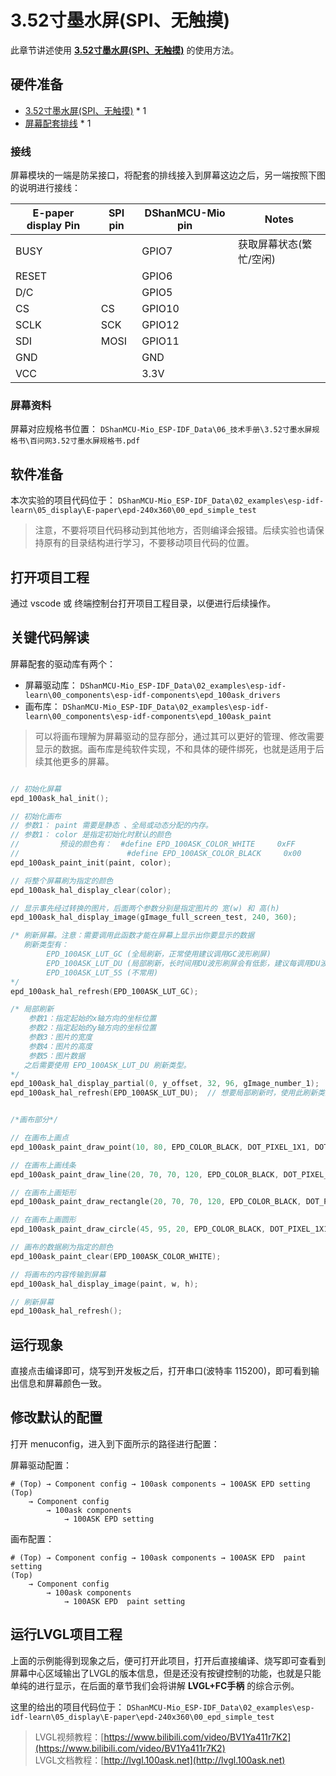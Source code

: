 
# 3.52寸墨水屏(SPI、无触摸)

此章节讲述使用 **[3.52寸墨水屏(SPI、无触摸)](https://item.taobao.com/item.htm?id=683875901407)** 的使用方法。

## 硬件准备

- [3.52寸墨水屏(SPI、无触摸)](https://item.taobao.com/item.htm?id=683875901407)    * 1
- [屏幕配套排线](https://item.taobao.com/item.htm?id=683875901407)  * 1

### 接线

屏幕模块的一端是防呆接口，将配套的排线接入到屏幕这边之后，另一端按照下图的说明进行接线：

E-paper display Pin      | SPI pin | DShanMCU-Mio pin     |  Notes
-------------------------|---------|----------------------|-------------
 BUSY                    |         | GPIO7                | 获取屏幕状态(繁忙/空闲)
 RESET                   |         | GPIO6                |
 D/C                     |         | GPIO5                |
 CS                      | CS      | GPIO10               |
 SCLK                    | SCK     | GPIO12               |
 SDI                     | MOSI    | GPIO11               |
 GND                     |         | GND                  | 
 VCC                     |         | 3.3V                 |          


### 屏幕资料

屏幕对应规格书位置： `DShanMCU-Mio_ESP-IDF_Data\06_技术手册\3.52寸墨水屏规格书\百问网3.52寸墨水屏规格书.pdf`


## 软件准备

本次实验的项目代码位于： `DShanMCU-Mio_ESP-IDF_Data\02_examples\esp-idf-learn\05_display\E-paper\epd-240x360\00_epd_simple_test` 

> 注意，不要将项目代码移动到其他地方，否则编译会报错。后续实验也请保持原有的目录结构进行学习，不要移动项目代码的位置。


## 打开项目工程

通过 vscode 或 终端控制台打开项目工程目录，以便进行后续操作。

## 关键代码解读

屏幕配套的驱动库有两个： 

- 屏幕驱动库： `DShanMCU-Mio_ESP-IDF_Data\02_examples\esp-idf-learn\00_components\esp-idf-components\epd_100ask_drivers`
- 画布库： `DShanMCU-Mio_ESP-IDF_Data\02_examples\esp-idf-learn\00_components\esp-idf-components\epd_100ask_paint`

> 可以将画布理解为屏幕驱动的显存部分，通过其可以更好的管理、修改需要显示的数据。画布库是纯软件实现，不和具体的硬件绑死，也就是适用于后续其他更多的屏幕。


```c

// 初始化屏幕
epd_100ask_hal_init();

// 初始化画布
// 参数1： paint 需要是静态 、全局或动态分配的内存。
// 参数1： color 是指定初始化时默认的颜色
//         预设的颜色有：  #define EPD_100ASK_COLOR_WHITE     0xFF
//                        #define EPD_100ASK_COLOR_BLACK     0x00
epd_100ask_paint_init(paint, color);

// 将整个屏幕刷为指定的颜色
epd_100ask_hal_display_clear(color);

// 显示事先经过转换的图片，后面两个参数分别是指定图片的 宽(w) 和 高(h)
epd_100ask_hal_display_image(gImage_full_screen_test, 240, 360);

/* 刷新屏幕。注意：需要调用此函数才能在屏幕上显示出你要显示的数据
   刷新类型有：
        EPD_100ASK_LUT_GC (全局刷新，正常使用建议调用GC波形刷屏)
        EPD_100ASK_LUT_DU (局部刷新，长时间用DU波形刷屏会有低影，建议每调用DU波形刷屏5~10次后改用GC波形刷屏)
        EPD_100ASK_LUT_5S (不常用)
*/
epd_100ask_hal_refresh(EPD_100ASK_LUT_GC);

/* 局部刷新
    参数1：指定起始的x轴方向的坐标位置
    参数2：指定起始的y轴方向的坐标位置
    参数3：图片的宽度
    参数4：图片的高度
    参数5：图片数据
   之后需要使用 EPD_100ASK_LUT_DU 刷新类型。
*/
epd_100ask_hal_display_partial(0, y_offset, 32, 96, gImage_number_1);
epd_100ask_hal_refresh(EPD_100ASK_LUT_DU);  // 想要局部刷新时，使用此刷新类型


/*画布部分*/

// 在画布上画点
epd_100ask_paint_draw_point(10, 80, EPD_COLOR_BLACK, DOT_PIXEL_1X1, DOT_FILL_AROUND);

// 在画布上画线条
epd_100ask_paint_draw_line(20, 70, 70, 120, EPD_COLOR_BLACK, DOT_PIXEL_1X1, LINE_STYLE_SOLID);

// 在画布上画矩形
epd_100ask_paint_draw_rectangle(20, 70, 70, 120, EPD_COLOR_BLACK, DOT_PIXEL_1X1, DRAW_FILL_EMPTY);

// 在画布上画圆形
epd_100ask_paint_draw_circle(45, 95, 20, EPD_COLOR_BLACK, DOT_PIXEL_1X1, DRAW_FILL_EMPTY);

// 画布的数据刷为指定的颜色
epd_100ask_paint_clear(EPD_100ASK_COLOR_WHITE);

// 将画布的内容传输到屏幕
epd_100ask_hal_display_image(paint, w, h);

// 刷新屏幕
epd_100ask_hal_refresh();

```

## 运行现象

直接点击编译即可，烧写到开发板之后，打开串口(波特率 115200)，即可看到输出信息和屏幕颜色一致。

## 修改默认的配置

打开 menuconfig，进入到下面所示的路径进行配置：

屏幕驱动配置：

```shell
# (Top) → Component config → 100ask components → 100ASK EPD setting     
(Top)
    → Component config
        → 100ask components
            → 100ASK EPD setting      
```

画布配置：

```shell
# (Top) → Component config → 100ask components → 100ASK EPD  paint setting   
(Top)
    → Component config
        → 100ask components
            → 100ASK EPD  paint setting      
```


## 运行LVGL项目工程

上面的示例能得到现象之后，便可打开此项目，打开后直接编译、烧写即可查看到屏幕中心区域输出了LVGL的版本信息，但是还没有按键控制的功能，也就是只能单纯的进行显示，在后面的章节我们会将讲解 **LVGL+FC手柄** 的综合示例。

这里的给出的项目代码位于： `DShanMCU-Mio_ESP-IDF_Data\02_examples\esp-idf-learn\05_display\E-paper\epd-240x360\00_epd_simple_test` 


> LVGL视频教程：[https://www.bilibili.com/video/BV1Ya411r7K2](https://www.bilibili.com/video/BV1Ya411r7K2) <br />LVGL文档教程：[http://lvgl.100ask.net](http://lvgl.100ask.net)
